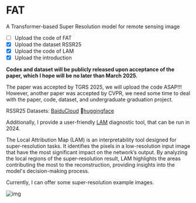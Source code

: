 # FAT
A Transformer-based Super Resolution model for remote sensing image

- [ ] Upload the code of FAT
- [x] Upload the dataset RSSR25
- [x] Upload the code of LAM
- [x] Upload the introduction

**Codes and dataset will be publicly released upon acceptance of the paper, which I hope will be no later than March 2025.**

The paper was accepted by TGRS 2025, we will upload the code ASAP!!!
However, another paper was accepted by CVPR, we need some time to deal with the paper, code, dataset, and undergraduate graduation project. 

RSSR25 Datasets: [BaiduCloud](https://pan.baidu.com/s/1Ywy6W6eVLsJ7nVVoKf6HaQ?pwd=4321) 🤗[huggingface](https://huggingface.co/datasets/fengyanzi/RSSR25)
 
Additionally, I provide a user-friendly [LAM](https://github.com/fengyanzi/Local-Attribution-Map-for-Super-Resolution) diagnostic tool, that can be run in 2024.

The Local Attribution Map (LAM) is an interpretability tool designed for super-resolution tasks. It identifies the pixels in a low-resolution input image that have the most significant impact on the network’s output. By analyzing the local regions of the super-resolution result, LAM highlights the areas contributing the most to the reconstruction, providing insights into the model's decision-making process.

Currently, I can offer some super-resolution example images.

![img](./docx/test.png)

